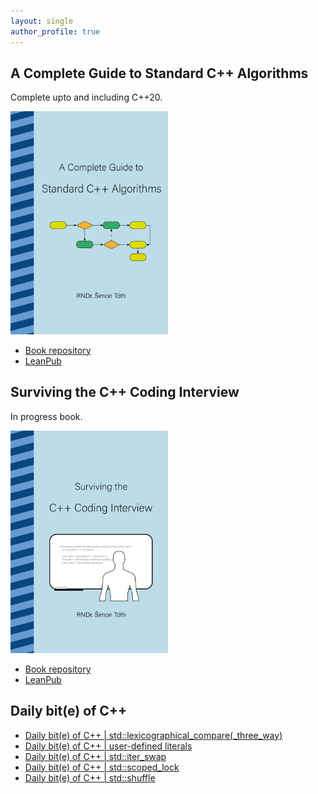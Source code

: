 ```yaml
---
layout: single
author_profile: true
---
```


## A Complete Guide to Standard C++ Algorithms

Complete upto and including C++20.

[<img src="assets/images/book_algorithms_cover.png" width="50%">](https://leanpub.com/cpp-algorithms-guide)

- [Book repository](https://github.com/HappyCerberus/book-cpp-algorithms)
- [LeanPub](https://leanpub.com/cpp-algorithms-guide)

## Surviving the C++ Coding Interview

In progress book.

[<img src="assets/images/book_coding_interview_cover.png" width="50%">](https://leanpub.com/cpp-coding-interview)

- [Book repository](https://leanpub.com/cpp-coding-interview)
- [LeanPub](https://leanpub.com/cpp-coding-interview)

## Daily bit(e) of C++

<ul>
<!-- SUBSTACK:START --><li><a href="https://medium.com/@simontoth/daily-bit-e-of-c-std-lexicographical-compare-three-way-d78e1d945cae?source=rss-1e1de1006a93------2">Daily bit&lpar;e&rpar; of C++ | std::lexicographical_compare&lpar;_three_way&rpar;</a></li><li><a href="https://medium.com/@simontoth/daily-bit-e-of-c-user-defined-literals-83147b5fd2af?source=rss-1e1de1006a93------2">Daily bit&lpar;e&rpar; of C++ | user-defined literals</a></li><li><a href="https://medium.com/@simontoth/daily-bit-e-of-c-std-iter-swap-25b8870770a2?source=rss-1e1de1006a93------2">Daily bit&lpar;e&rpar; of C++ | std::iter_swap</a></li><li><a href="https://medium.com/@simontoth/daily-bit-e-of-c-std-scoped-lock-54643816a230?source=rss-1e1de1006a93------2">Daily bit&lpar;e&rpar; of C++ | std::scoped_lock</a></li><li><a href="https://medium.com/@simontoth/daily-bit-e-of-c-std-shuffle-a6914fa0a9cc?source=rss-1e1de1006a93------2">Daily bit&lpar;e&rpar; of C++ | std::shuffle</a></li><!-- SUBSTACK:END -->
</ul>